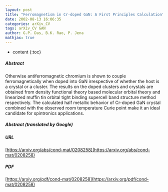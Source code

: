 ```yaml
---
layout: post
title: "Ferromagnetism in Cr-doped GaN: A First Principles Calculation"
date: 2002-08-13 16:06:35
categories: arXiv_CV
tags: arXiv_CV GAN
author: G.P. Das, B.K. Rao, P. Jena
mathjax: true
---
```


* content
{:toc}

##### Abstract
Otherwise antiferromagnetic chromium is shown to couple ferromagnetically when doped into GaN irrespective of whether the host is a crystal or a cluster. The results on the doped clusters and crystals are obtained from density functional theory based molecular orbital theory and linearized muffin tin orbital tight binding supercell band structure method respectively. The calculated half metallic behavior of Cr-doped GaN crystal combined with the observed room temperature Curie point make it an ideal candidate for spintronics applications.

##### Abstract (translated by Google)


##### URL
[https://arxiv.org/abs/cond-mat/0208258](https://arxiv.org/abs/cond-mat/0208258)

##### PDF
[https://arxiv.org/pdf/cond-mat/0208258](https://arxiv.org/pdf/cond-mat/0208258)

